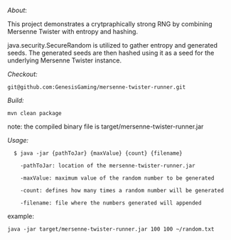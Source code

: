 *About*:

This project demonstrates a crytpraphically strong RNG by combining Mersenne Twister with entropy and hashing.

java.security.SecureRandom is utilized to gather entropy and generated seeds. The generated seeds are then hashed using it as a seed for the underlying Mersenne Twister instance.

*Checkout:*

```
git@github.com:GenesisGaming/mersenne-twister-runner.git
```

*Build:*
```
mvn clean package
```
note: the compiled binary file is target/mersenne-twister-runner.jar


*Usage:*
```
  $ java -jar {pathToJar} {maxValue} {count} {filename}

    -pathToJar: location of the mersenne-twister-runner.jar

    -maxValue: maximum value of the random number to be generated

    -count: defines how many times a random number will be generated

    -filename: file where the numbers generated will appended
```

example:
```
java -jar target/mersenne-twister-runner.jar 100 100 ~/random.txt
```

